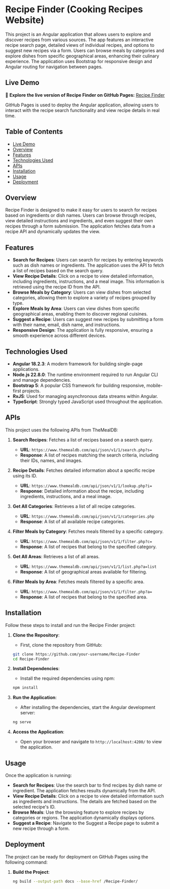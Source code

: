 # Recipe Finder (Cooking Recipes Website)

This project is an Angular application that allows users to explore and discover recipes from various sources. The app features an interactive recipe search page, detailed views of individual recipes, and options to suggest new recipes via a form. Users can browse meals by categories and explore dishes from specific geographical areas, enhancing their culinary experience. The application uses Bootstrap for responsive design and Angular routing for navigation between pages.

## Live Demo

🚀 **Explore the live version of Recipe Finder on GitHub Pages:** [Recipe Finder](https://mohamed-samehh.github.io/Recipe-Finder/)

GitHub Pages is used to deploy the Angular application, allowing users to interact with the recipe search functionality and view recipe details in real time.

## Table of Contents

- [Live Demo](#live-demo)
- [Overview](#overview)
- [Features](#features)
- [Technologies Used](#technologies-used)
- [APIs](#apis)
- [Installation](#installation)
- [Usage](#usage)
- [Deployment](#deployment)

## Overview

Recipe Finder is designed to make it easy for users to search for recipes based on ingredients or dish names. Users can browse through recipes, view detailed instructions and ingredients, and even suggest their own recipes through a form submission. The application fetches data from a recipe API and dynamically updates the view.

## Features

- **Search for Recipes**: Users can search for recipes by entering keywords such as dish names or ingredients. The application uses the API to fetch a list of recipes based on the search query.
- **View Recipe Details**: Click on a recipe to view detailed information, including ingredients, instructions, and a meal image. This information is retrieved using the recipe ID from the API.
- **Browse Meals by Category**: Users can view dishes from selected categories, allowing them to explore a variety of recipes grouped by type.
- **Explore Meals by Area**: Users can view dishes from specific geographical areas, enabling them to discover regional cuisines.
- **Suggest a Recipe**: Users can suggest new recipes by submitting a form with their name, email, dish name, and instructions.
- **Responsive Design**: The application is fully responsive, ensuring a smooth experience across different devices.

## Technologies Used

- **Angular 18.2.3**: A modern framework for building single-page applications.
- **Node.js 22.8.0**: The runtime environment required to run Angular CLI and manage dependencies.
- **Bootstrap 5**: A popular CSS framework for building responsive, mobile-first projects.
- **RxJS**: Used for managing asynchronous data streams within Angular.
- **TypeScript**: Strongly typed JavaScript used throughout the application.

## APIs

This project uses the following APIs from TheMealDB:

1. **Search Recipes**: Fetches a list of recipes based on a search query.
   - **URL**: `https://www.themealdb.com/api/json/v1/1/search.php?s=`
   - **Response**: A list of recipes matching the search criteria, including their IDs, names, and images.

2. **Recipe Details**: Fetches detailed information about a specific recipe using its ID.
   - **URL**: `https://www.themealdb.com/api/json/v1/1/lookup.php?i=`
   - **Response**: Detailed information about the recipe, including ingredients, instructions, and a meal image.

3. **Get All Categories**: Retrieves a list of all recipe categories.
   - **URL**: `https://www.themealdb.com/api/json/v1/1/categories.php`
   - **Response**: A list of all available recipe categories.

4. **Filter Meals by Category**: Fetches meals filtered by a specific category.
   - **URL**: `https://www.themealdb.com/api/json/v1/1/filter.php?c=`
   - **Response**: A list of recipes that belong to the specified category.

5. **Get All Areas**: Retrieves a list of all areas.
   - **URL**: `https://www.themealdb.com/api/json/v1/1/list.php?a=list`
   - **Response**: A list of geographical areas available for filtering.

6. **Filter Meals by Area**: Fetches meals filtered by a specific area.
   - **URL**: `https://www.themealdb.com/api/json/v1/1/filter.php?a=`
   - **Response**: A list of recipes that belong to the specified area.

## Installation

Follow these steps to install and run the Recipe Finder project:

1. **Clone the Repository**:
    - First, clone the repository from GitHub:
    ```bash
    git clone https://github.com/your-username/Recipe-Finder
    cd Recipe-Finder
    ```

2. **Install Dependencies**:
    - Install the required dependencies using npm:
    ```bash
    npm install
    ```

3. **Run the Application**:
    - After installing the dependencies, start the Angular development server:
    ```bash
    ng serve
    ```

4. **Access the Application**:
    - Open your browser and navigate to `http://localhost:4200/` to view the application.

## Usage

Once the application is running:

- **Search for Recipes**: Use the search bar to find recipes by dish name or ingredient. The application fetches results dynamically from the API.
- **View Recipe Details**: Click on a recipe to view detailed information such as ingredients and instructions. The details are fetched based on the selected recipe's ID.
- **Browse Meals**: Use the browsing feature to explore recipes by categories or regions. The application dynamically displays options.
- **Suggest a Recipe**: Navigate to the Suggest a Recipe page to submit a new recipe through a form.

## Deployment

The project can be ready for deployment on GitHub Pages using the following command:

1. **Build the Project**:
   ```bash
   ng build --output-path docs --base-href /Recipe-Finder/
